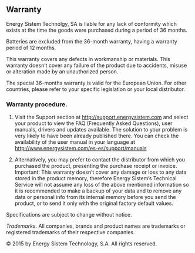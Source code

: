 ## Warranty

Energy Sistem Technolgy, SA is liable for any lack of conformity which exists at the time the goods were purchased during a period of 36 months.

Batteries are excluded from the 36-month warranty, having a warranty period of 12 months.

This warranty covers any defects in workmanship or materials. This warranty doesn’t cover any failure of the product due to accidents, misuse or alteration made by an unauthorized person.

The special 36-months warranty is valid for the European Union. For other countries, please refer to your specific legislation or your local distributor.

### Warranty procedure.

1. Visit the Support section at http://support.energysistem.com and select your product to view the FAQ (Frequently Asked Questions), user manuals,
drivers and updates available. The solution to your problem is very likely to have been already published there.
You can check the availability of the user manual in your language at http://www.energysistem.com/es-es/support/manuals

2. Alternatively, you may prefer to contact the distributor from which you purchased the product, presenting the purchase receipt or invoice.
Important: This warranty doesn’t cover any damage or loss to any data stored in the product memory, therefore Energy Sistem’s Technical Service will not assume any loss of the above mentioned information so it is recommended to make a backup of your data and to remove any data or personal
info from its internal memory before you send the product, or to send it only with the original factory default values.

Specifications are subject to change without notice.

*Trademarks.* All companies, brands and product names are trademarks or registered trademarks of their respective companies.

© 2015 by Energy Sistem Technology, S.A. All rights reserved.
